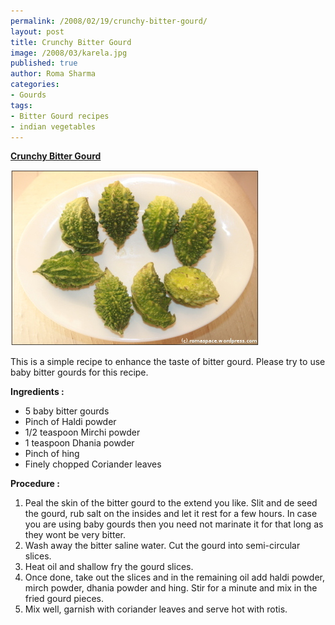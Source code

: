 ```yaml
--- 
permalink: /2008/02/19/crunchy-bitter-gourd/
layout: post
title: Crunchy Bitter Gourd
image: /2008/03/karela.jpg
published: true
author: Roma Sharma
categories: 
- Gourds
tags:
- Bitter Gourd recipes
- indian vegetables
---
```

<span style="text-decoration:underline;"><strong>Crunchy Bitter Gourd</strong></span>

<a title="karela.jpg" href="/2008/03/karela.jpg"><img src="/2008/03/karela.jpg" alt="karela.jpg" /></a>

This is a simple recipe to enhance the taste of bitter gourd. Please try to use baby bitter gourds for this recipe.

<strong>Ingredients :</strong>
<ul>
	<li>5 baby bitter gourds</li>
	<li>Pinch of Haldi powder</li>
	<li>1/2 teaspoon Mirchi powder</li>
	<li>1 teaspoon Dhania powder</li>
	<li>Pinch of hing</li>
	<li>Finely chopped Coriander leaves</li>
</ul>
<strong>Procedure : </strong>
<ol>
	<li>Peal the skin of the bitter gourd to the extend you like. Slit and de seed the gourd, rub salt on the insides and let it rest for a few hours. In case you are using baby gourds then you need not marinate it for that long as they wont be very bitter.</li>
	<li>Wash away the bitter saline water. Cut the gourd into semi-circular slices.</li>
	<li>Heat oil and shallow fry the gourd slices.</li>
	<li>Once done, take out the slices and in the remaining oil add haldi powder, mirch powder, dhania powder and hing. Stir for a minute and mix in the fried gourd pieces.</li>
	<li>Mix well, garnish with coriander leaves and serve hot with rotis.</li>
</ol>
